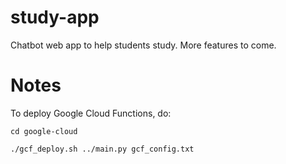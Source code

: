 # study-app
Chatbot web app to help students study. More features to come.

# Notes

To deploy Google Cloud Functions, do:

`cd google-cloud`

`./gcf_deploy.sh ../main.py gcf_config.txt`
